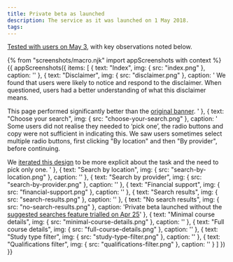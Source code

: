 ```yaml
---
title: Private beta as launched
description: The service as it was launched on 1 May 2018.
tags:
---
```


[Tested with users on May 3](/find-teacher-training/private-beta/user-research-may-3), with key observations noted below.

{% from "screenshots/macro.njk" import appScreenshots with context %}
{{ appScreenshots({
  items: [
    {
      text: "Index",
      img: { src: "index.png" },
      caption: ''
    },
    {
      text: "Disclaimer",
      img: { src: "disclaimer.png" },
      caption: '
We found that users were likely to notice and respond to the disclaimer. When questioned, users had a better understanding of what this disclaimer means.

This page performed significantly better than the [original banner](/find-teacher-training/private-beta/user-research-apr-25#search-results).
      '
    },
    {
      text: "Choose your search",
      img: { src: "choose-your-search.png" },
      caption: '
Some users did not realise they needed to ‘pick one’, the radio buttons and copy were not sufficient in indicating this. We saw users sometimes select multiple radio buttons, first clicking "By location" and then "By provider", before continuing.

We [iterated this design](/find-teacher-training/private-beta/iteration-may-15) to be more explicit about the task and the need to pick only one.
      '
    },
    {
      text: "Search by location",
      img: { src: "search-by-location.png" },
      caption: ''
    },
    {
      text: "Search by provider",
      img: { src: "search-by-provider.png" },
      caption: ''
    },
    {
      text: "Financial support",
      img: { src: "financial-support.png" },
      caption: ''
    },
    {
      text: "Search results",
      img: { src: "search-results.png" },
      caption: ''
    },
    {
      text: "No search results",
      img: { src: "no-search-results.png" },
      caption: 'Private beta launched without the [suggested searches feature trialled on Apr 25](/find-teacher-training/private-beta/user-research-apr-25)'
    },
    {
      text: "Minimal course details",
      img: { src: "minimal-course-details.png" },
      caption: ''
    },
    {
      text: "Full course details",
      img: { src: "full-course-details.png" },
      caption: ''
    },
    {
      text: "Study type filter",
      img: { src: "study-type-filter.png" },
      caption: ''
    },
    {
      text: "Qualifications filter",
      img: { src: "qualifications-filter.png" },
      caption: ''
    }
  ]
}) }}
